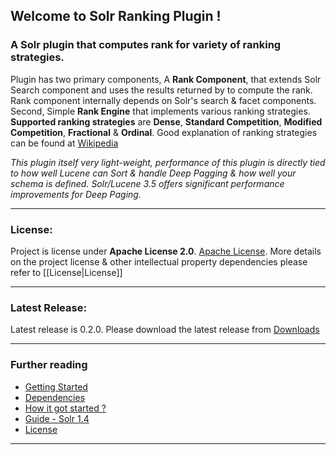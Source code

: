 ## Welcome to Solr Ranking Plugin !
### A Solr plugin that computes rank for variety of ranking strategies.

  Plugin has two primary components, A **Rank Component**, that extends Solr Search component and uses the results returned by to compute the rank. Rank component internally depends on Solr's search & facet components. Second, Simple **Rank Engine** that implements various ranking strategies. **Supported ranking strategies** are **Dense**, **Standard Competition**, **Modified Competition**, **Fractional** & **Ordinal**. Good explanation of ranking strategies can be found at [Wikipedia](http://en.wikipedia.org/wiki/Ranking)

_This plugin itself very light-weight, performance of this plugin is directly tied to how well Lucene can Sort & handle Deep Pagging & how well your schema is defined. Solr/Lucene 3.5 offers significant performance improvements for Deep Paging._

***
### License:
   Project is license under **Apache License 2.0**. [Apache License](http://www.apache.org/licenses/LICENSE-2.0.html). More details on the project license & other intellectual property dependencies please refer to [[License|License]]

***
### Latest Release:
   Latest release is 0.2.0. Please download the latest release from [Downloads](https://github.com/ausathya/Solr-Ranking-Plugin/downloads)

***
### Further reading
 * [Getting Started](https://github.com/ausathya/Solr-Ranking-Plugin/wiki/Getting-Started)
 * [Dependencies](https://github.com/ausathya/Solr-Ranking-Plugin/wiki/Dependencies)
 * [How it got started ?](https://github.com/ausathya/Solr-Ranking-Plugin/wiki/How-it-got-started-%3F)
 * [Guide - Solr 1.4](https://github.com/ausathya/Solr-Ranking-Plugin/wiki/Guide-Solr-1.4)
 * [License](https://github.com/ausathya/Solr-Ranking-Plugin/wiki/License)

***